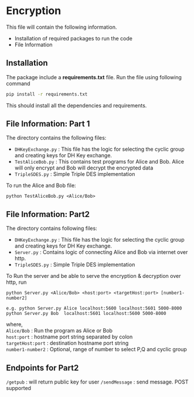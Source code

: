# Encryption

This file will contain the following information.

- Installation of required packages to run the code
- File Information

## Installation
The package include a **requirements.txt** file. Run the file using following command
```sh
pip install -r requirements.txt
```

This should install all the dependencies and requirements.

## File Information: Part 1
The directory contains the following files:
- `DHKeyExchange.py` : This file has the logic for selecting the cyclic group and creating keys for DH Key exchange.
- `TestAliceBob.py` : This contains test programs for Alice and Bob. Alice will only encrypt and Bob will decrypt the encrypted data
- `TripleSDES.py` : Simple Triple DES implementation

To run the Alice and Bob file:
```
python TestAliceBob.py <Alice/Bob>
```

## File Information: Part2

The directory contains following files:
- `DHKeyExchange.py` : This file has the logic for selecting the cyclic group and creating keys for DH Key exchange.
- `Server.py` : Contains logic of connecting Alice and Bob via internet over http.
- `TripleSDES.py` : Simple Triple DES implementation

To Run the server and be able to serve the encryption & decryption over http, run 
```
python Server.py <Alice/Bob> <host:port> <targetHost:port> [number1-number2]

e.g. python Server.py Alice localhost:5600 localhost:5601 5000-8000
python Server.py Bob  localhost:5601 localhost:5600 5000-8000
```
where, <br />
`Alice/Bob` : Run the program as Alice or Bob <br />
`host:port` : hostname port string separated by colon <br />
`targetHost:port` : destination hostname port string <br />
`number1-number2` : Optional, range of number to select P,Q and cyclic group <br />


## Endpoints for Part2
`/getpub` : will return public key for user
`/sendMessage` : send message. POST supported

